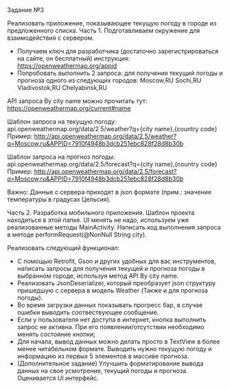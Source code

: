 Задание №3

Реализовать приложение, показывающее текущую погоду в городе из предложенного списка.
Часть 1. Подготавливаем окружение для взаимодействия с сервером.
- Получаем ключ для разработчика (достаточно зарегистрироваться на сайте, он бесплатный) инструкция: https://openweathermap.org/appid
- Попробовать выполнить 2 запроса: для получения текущий погоды и прогноза одного из следующих городов:
Moscow,RU
Sochi,RU
Vladivostok,RU
Chelyabinsk,RU

API запроса By city name можно прочитать тут:
https://openweathermap.org/current#name

Шаблон запроса на текущую погоду: api.openweathermap.org/data/2.5/weather?q={city name},{country code}
Пример: http://api.openweathermap.org/data/2.5/weather?q=Moscow,ru&APPID=7910f4948b3dcb251ebc828f28d8b30b

Шаблон запроса на прогноз погоды: api.openweathermap.org/data/2.5/forecast?q={city name},{country code}
Пример: http://api.openweathermap.org/data/2.5/forecast?q=Moscow,ru&APPID=7910f4948b3dcb251ebc828f28d8b30b

Важно: Данные с сервера приходят в json формате (прим.: значение температуры в градусах Цельсия).

Часть 2. Разработка мобильного приложения.
Шаблон проекта находиться в этой папке.
UI менять не надо, используем уже реализованные методы MainActivity.
Написать код выполнения запроса в методе performRequest(@NonNull String city).

Реализовать следующий функционал:
- С помощью Retrofit, Gson и других удобных для вас инструментов, написать запросы для получения текущей и прогноза погоды в выбранном городе, используя метод API By city name.
- Реализовать JsonDeserializer, который преобразует json структуру пришедшую с сервера в модель Weather (Также и для прогноза погоды).
- Во время загрузки данных показывать прогресс бар, в случае ошибки выводить соотвествующее сообщение.
- Если у пользователя нет доступа в интернет, кнопка выполнить запрос не активна. При его появлении/отсутствии необходимо менять состояние кнопки;
- Для начала, вывод данных можно делать просто в TextView в более менее читабельном формате. Выводить нужно текущую погоду и информацию из первых 5 элементов в массиве прогноза.
- (Дополнительное задание) Улучшить форматирование вывода данных на свое усмотрение, текущий погоды и прогноза. Оценивается UI интерфейс.
